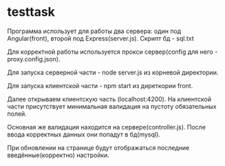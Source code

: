 # testtask

Программа использует для работы два сервера: один под Angular(front), второй под Express(server.js). Скрипт бд - sql.txt

Для корректной работы используется прокси сервер(config для него - proxy.config.json).

Для запуска серверной части - node server.js из корневой директории.

Для запуска клиентской части - npm start из диреткории front.

Далее открываем клиентскую часть (localhost:4200). На клиентской части присутствует минимальная валидация на пустоту обязательных полей.

Основная же валидация находится на сервере(controller.js). После ввода корректных данных они попадут в бд(mysql).

При обновлении на странице будут отображаться последние введённые(корректно) настройки.
